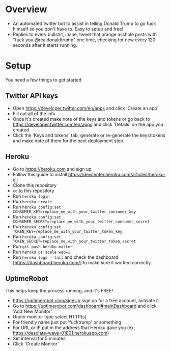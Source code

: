 # Overview
- An automated twitter bot to assist in telling Donald Trump to go fuck himself so you don't have to. Easy to setup and free!
- Replies to every bullshit, inane, tweet that orange asshole posts with "fuck you @realdonaldtrump" one time, checking for new every 120 seconds after it starts running.


# Setup
You need a few things to get started
## Twitter API keys
- Open https://developer.twitter.com/en/apps and click 'Create an app'
- Fill out all of the info
- Once it's created  make note of the keys and tokens or go back to https://developer.twitter.com/en/apps and click 'Details' on the app you created
- Click the 'Keys and tokens' tab, generate or re-generate the keys/tokens and make note of them for the next deployment step.

## Heroku
- Go to https://heroku.com and sign up
- Follow this guide to install https://devcenter.heroku.com/articles/heroku-cli
- Clone this repository
- `cd` to this repository
- Run `heroku login`
- Run `heroku create`
- Run `heroku config:set CONSUMER_KEY=replace_me_with_your_twitter_consumer_key`
- Run `heroku config:set CONSUMER_SECRET=replace_me_with_your_twitter_consumer_secret`
- Run `heroku config:set TOKEN_KEY=replace_me_with_your_twitter_token_key`
- Run `heroku config:set TOKEN_SECRET=replace_me_with_your_twitter_token_secret`
- Run `git push heroku master`
- Run `heroku ps:scale web=1`
- Run `heroku logs --tail` and check the dashboard [https://dashboard.heroku.com/] to make sure it worked correctly.

## UptimeRobot 
This helps keep the process running, and it's FREE!
- https://uptimerobot.com/signUp sign up for a free account, activate it
- Go to https://uptimerobot.com/dashboard#mainDashboard and click 'Add New Monitor'
- Under monitor type select HTTP(s)
- For friendly name just put 'fucktrump' or something 
- For URL or IP put in the address that Heroku gave you (ex: https://desolate-wave-01801.herokuapp.com)
- Set interval for 5 minutes 
- Click 'Create Monitor'
